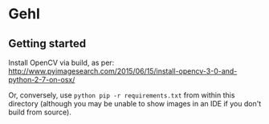 # Gehl

## Getting started
Install OpenCV via build, as per: http://www.pyimagesearch.com/2015/06/15/install-opencv-3-0-and-python-2-7-on-osx/

Or, conversely, use `python pip -r requirements.txt` from within this directory (although you may be unable to show images in an IDE if you don't build from source).
